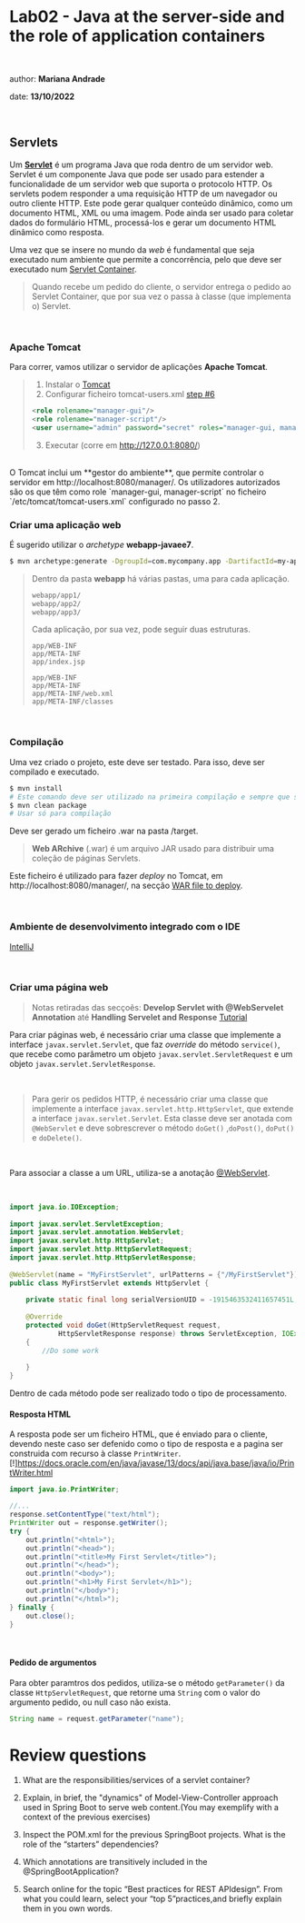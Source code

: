 # <b> Lab02 - Java at the server-side and the role of application containers  </b>
<br>

author: <b> Mariana Andrade </b>

date: <b> 13/10/2022 </b>

</br>

##  <b>Servlets </b>

Um [**Servlet**](https://javaee.github.io/javaee-spec/javadocs/javax/servlet/Servlet.html) é um programa Java que roda dentro de um servidor web. Servlet é um componente Java que pode ser usado para estender a funcionalidade de um servidor web que suporta o protocolo HTTP. Os servlets podem responder a uma requisição HTTP de um navegador ou outro cliente HTTP. Este pode gerar qualquer conteúdo dinâmico, como um documento HTML, XML ou uma imagem. 
Pode  ainda ser usado para coletar dados do formulário HTML, processá-los e gerar um documento HTML dinâmico como resposta.

Uma vez que se insere no mundo da *web* é fundamental que seja executado num ambiente que permite a concorrência, pelo que deve ser executado num [Servlet Container](https://javaee.github.io/servlet-spec/).

> Quando recebe um pedido do cliente, o servidor entrega o pedido ao Servlet Container, que por sua vez o passa à classe (que implementa o) Servlet. 

<br>

### <b> Apache Tomcat </b>

Para correr, vamos utilizar o servidor de aplicações **Apache Tomcat**.

> 1. Instalar o [Tomcat](https://tomcat.apache.org/)
> 2. Configurar ficheiro tomcat-users.xml [step #6](https://examples.javacodegeeks.com/enterprise-java/servlet/java-servlet-container-example/)
> ``` xml
> <role rolename="manager-gui"/>
> <role rolename="manager-script"/>
> <user username="admin" password="secret" roles="manager-gui, manager-script"/>
> ```
> 3. Executar (corre em http://127.0.0.1:8080/)

<br>
O Tomcat inclui um **gestor do ambiente**, que permite controlar o servidor em http://localhost:8080/manager/. Os utilizadores autorizados são os que têm como role `manager-gui, manager-script` no ficheiro `/etc/tomcat<n>/tomcat-users.xml` configurado no passo 2.

### Criar uma aplicação web

É sugerido utilizar o *archetype* **webapp-javaee7**.

``` bash
$ mvn archetype:generate -DgroupId=com.mycompany.app -DartifactId=my-app -Dversion=1.0-SNAPSHOT -DinteractiveMode=false -DarchetypeArtifactId=webapp-javaee7 -DarchetypeVersion=1.1 -DarchetypeGroupId=org.codehaus.mojo.archetypes
```

> Dentro da pasta **webapp** há várias pastas, uma para cada aplicação.
>
> ```md
> webapp/app1/
> webapp/app2/
> webapp/app3/
> ```
>
> Cada aplicação, por sua vez, pode seguir duas estruturas.
>
> ```
> app/WEB-INF
> app/META-INF
> app/index.jsp
> ```
>
> ```
> app/WEB-INF
> app/META-INF
> app/META-INF/web.xml
> app/META-INF/classes
> ```

<br>

### Compilação

Uma vez criado o projeto, este deve ser testado. Para isso, deve ser compilado e executado.

```bash
$ mvn install
# Este comando deve ser utilizado na primeira compilação e sempre que são adicionadas dependências
$ mvn clean package
# Usar só para compilação
```

Deve ser gerado um ficheiro .war na pasta /target.

> **Web ARchive** (.war) é um arquivo JAR usado para distribuir uma coleção de páginas Servlets.

Este ficheiro é utilizado para fazer *deploy* no Tomcat, em http://localhost:8080/manager/, na secção <u>WAR file to deploy</u>.

<br>

### Ambiente de desenvolvimento integrado com o IDE

[IntelliJ](https://mkyong.com/intellij/intellij-idea-run-debug-web-application-on-tomcat/)

<br>

### Criar uma página web

> Notas retiradas das secçoẽs: **Develop Servlet with @WebServelet Annotation** até **Handling Servelet and Response** [Tutorial](https://howtodoinjava.com/java/servlets/complete-java-servlets-tutorial/#webservlet_annotation)


Para criar páginas web, é necessário criar uma classe que implemente a interface `javax.servlet.Servlet`, que faz *override* do método `service()`, que recebe como parâmetro um objeto `javax.servlet.ServletRequest` e um objeto `javax.servlet.ServletResponse`.

<br>

> Para gerir os pedidos HTTP, é necessário criar uma classe que implemente a interface `javax.servlet.http.HttpServlet`, que extende a interface `javax.servlet.Servlet`. Esta classe deve ser anotada com `@WebServlet` e deve sobrescrever o método `doGet()` ,`doPost()`, `doPut()` e `doDelete()`.

<br>

Para associar a classe a um URL, utiliza-se a anotação [@WebServlet](https://docs.oracle.com/javaee/6/api/javax/servlet/annotation/WebServlet.html).


<br>

```java
import java.io.IOException;
 
import javax.servlet.ServletException;
import javax.servlet.annotation.WebServlet;
import javax.servlet.http.HttpServlet;
import javax.servlet.http.HttpServletRequest;
import javax.servlet.http.HttpServletResponse;
 
@WebServlet(name = "MyFirstServlet", urlPatterns = {"/MyFirstServlet"})
public class MyFirstServlet extends HttpServlet {
 
    private static final long serialVersionUID = -1915463532411657451L;
 
    @Override
    protected void doGet(HttpServletRequest request,
            HttpServletResponse response) throws ServletException, IOException 
    {
        //Do some work
        
    }
}
```
Dentro de cada método pode ser realizado todo o tipo de processamento.<br>

#### Resposta HTML
A resposta pode ser um ficheiro HTML, que é enviado para o cliente, devendo neste caso ser defenido como o tipo de resposta e a pagina ser construida com recurso à classe `PrintWriter`.[!]https://docs.oracle.com/en/java/javase/13/docs/api/java.base/java/io/PrintWriter.html

```java
import java.io.PrintWriter;

//...
response.setContentType("text/html");
PrintWriter out = response.getWriter();
try {
    out.println("<html>");
    out.println("<head>");
    out.println("<title>My First Servlet</title>");
    out.println("</head>");
    out.println("<body>");
    out.println("<h1>My First Servlet</h1>");
    out.println("</body>");
    out.println("</html>");
} finally {
    out.close();
}
```
<br>

#### Pedido de argumentos
Para obter paramtros dos pedidos, utiliza-se o método `getParameter()` da classe `HttpServletRequest`, que retorne uma `String` com o valor do argumento pedido, ou null caso não exista.

```java
String name = request.getParameter("name");
```

# Review questions

1. What are the responsibilities/services of a servlet container?

2. Explain, in brief, the "dynamics" of Model-View-Controller approach used in Spring Boot to serve web content.(You may exemplify with a context of the previous exercises)

3. Inspect the POM.xml for the previous SpringBoot projects. What is the role of the “starters” dependencies?

4. Which annotations are transitively included in the @SpringBootApplication?

5. Search online for the topic “Best practices for REST APIdesign”. From what you could learn, select your “top 5”practices,and briefly explain them in you own words.